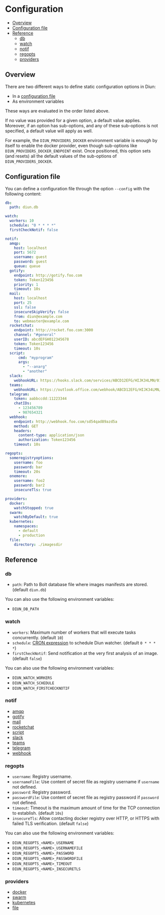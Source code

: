 # Configuration

* [Overview](#overview)
* [Configuration file](#configuration-file)
* [Reference](#reference)
  * [db](#db)
  * [watch](#watch)
  * [notif](#notif)
  * [regopts](#regopts)
  * [providers](#providers)

## Overview

There are two different ways to define static configuration options in Diun:

* In a [configuration file](#configuration-file)
* As environment variables

These ways are evaluated in the order listed above.

If no value was provided for a given option, a default value applies. Moreover, if an option has sub-options, and any of these sub-options is not specified, a default value will apply as well.

For example, the `DIUN_PROVIDERS_DOCKER` environment variable is enough by itself to enable the docker provider, even though sub-options like `DIUN_PROVIDERS_DOCKER_ENDPOINT` exist. Once positioned, this option sets (and resets) all the default values of the sub-options of `DIUN_PROVIDERS_DOCKER`.

## Configuration file

You can define a configuration file through the option `--config` with the following content:

```yaml
db:
  path: diun.db

watch:
  workers: 10
  schedule: "0 * * * *"
  firstCheckNotif: false

notif:
  amqp:
    host: localhost
    port: 5672
    username: guest
    password: guest
    queue: queue
  gotify:
    endpoint: http://gotify.foo.com
    token: Token123456
    priority: 1
    timeout: 10s
  mail:
    host: localhost
    port: 25
    ssl: false
    insecureSkipVerify: false
    from: diun@example.com
    to: webmaster@example.com
  rocketchat:
    endpoint: http://rocket.foo.com:3000
    channel: "#general"
    userID: abcdEFGH012345678
    token: Token123456
    timeout: 10s
  script:
      cmd: "myprogram"
      args:
        - "--anarg"
        - "another"
  slack:
    webhookURL: https://hooks.slack.com/services/ABCD12EFG/HIJK34LMN/01234567890abcdefghij
  teams:
    webhookURL: https://outlook.office.com/webhook/ABCD12EFG/HIJK34LMN/01234567890abcdefghij
  telegram:
    token: aabbccdd:11223344
    chatIDs:
      - 123456789
      - 987654321
  webhook:
    endpoint: http://webhook.foo.com/sd54qad89azd5a
    method: GET
    headers:
      content-type: application/json
      authorization: Token123456
    timeout: 10s

regopts:
  someregistryoptions:
    username: foo
    password: bar
    timeout: 20s
  onemore:
    username: foo2
    password: bar2
    insecureTls: true

providers:
  docker:
    watchStopped: true
  swarm:
    watchByDefault: true
  kubernetes:
    namespaces:
      - default
      - production
  file:
    directory: ./imagesdir
```

## Reference

### db

* `path`: Path to Bolt database file where images manifests are stored. (default `diun.db`)

You can also use the following environment variables:

* `DIUN_DB_PATH`

### watch

* `workers`: Maximum number of workers that will execute tasks concurrently. (default `10`)
* `schedule`: [CRON expression](https://godoc.org/github.com/robfig/cron#hdr-CRON_Expression_Format) to schedule Diun watcher. (default `0 * * * *`)
* `firstCheckNotif`: Send notification at the very first analysis of an image. (default `false`)

You can also use the following environment variables:

* `DIUN_WATCH_WORKERS`
* `DIUN_WATCH_SCHEDULE`
* `DIUN_WATCH_FIRSTCHECKNOTIF`

### notif

* [amqp](notifications.md#amqp)
* [gotify](notifications.md#gotify)
* [mail](notifications.md#mail)
* [rocketchat](notifications.md#rocketchat)
* [script](notifications.md#script)
* [slack](notifications.md#slack--mattermost)
* [teams](notifications.md#teams)
* [telegram](notifications.md#telegram)
* [webhook](notifications.md#webhook)

### regopts

* `username`: Registry username.
* `usernameFile`: Use content of secret file as registry username if `username` not defined.
* `password`: Registry password.
* `passwordFile`: Use content of secret file as registry password if `password` not defined.
* `timeout`: Timeout is the maximum amount of time for the TCP connection to establish. (default `10s`)
* `insecureTls`: Allow contacting docker registry over HTTP, or HTTPS with failed TLS verification. (default `false`)

You can also use the following environment variables:

* `DIUN_REGOPTS_<NAME>_USERNAME`
* `DIUN_REGOPTS_<NAME>_USERNAMEFILE`
* `DIUN_REGOPTS_<NAME>_PASSWORD`
* `DIUN_REGOPTS_<NAME>_PASSWORDFILE`
* `DIUN_REGOPTS_<NAME>_TIMEOUT`
* `DIUN_REGOPTS_<NAME>_INSECURETLS`

### providers

* [docker](providers/docker.md)
* [swarm](providers/swarm.md)
* [kubernetes](providers/kubernetes.md)
* [file](providers/file.md)
